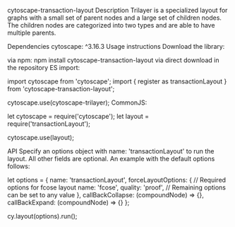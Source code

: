 cytoscape-transaction-layout
Description
Trilayer is a specialized layout for graphs with a small set of parent nodes and a large set of children nodes. The children nodes are categorized into two types and are able to have multiple parents.

Dependencies
cytoscape: ^3.16.3
Usage instructions
Download the library:

via npm: npm install cytoscape-transaction-layout
via direct download in the repository
ES import:

import cytoscape from 'cytoscape';
import { register as transactionLayout } from 'cytoscape-transaction-layout';

cytoscape.use(cytoscape-trilayer);
CommonJS:

let cytoscape = require('cytoscape');
let layout = require('transactionLayout');

cytoscape.use(layout);

API
Specify an options object with name: 'transactionLayout' to run the layout. All other fields are optional. An example with the default options follows:

let options = {
  name: 'transactionLayout',
  forceLayoutOptions: {
    // Required options for fcose layout
    name: 'fcose',
    quality: 'proof',
    // Remaining options can be set to any value
  },
  callBackCollapse: (compoundNode) => {},
  callBackExpand: (compoundNode) => {}
};

cy.layout(options).run();

